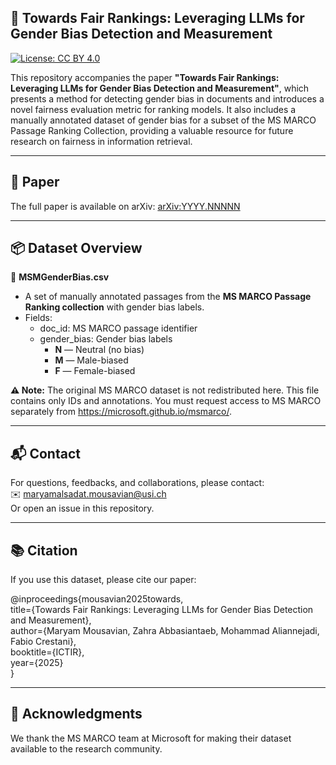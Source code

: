 ## 📘 Towards Fair Rankings: Leveraging LLMs for Gender Bias Detection and Measurement

[![License: CC BY 4.0](https://img.shields.io/badge/License-CC%20BY%204.0-lightgrey.svg)](https://creativecommons.org/licenses/by/4.0/)

This repository accompanies the paper **"Towards Fair Rankings: Leveraging LLMs for Gender Bias Detection and Measurement"**, which presents a method for detecting gender bias in documents and introduces a novel fairness evaluation metric for ranking models. It also includes a manually annotated dataset of gender bias for a subset of the MS MARCO Passage Ranking Collection, providing a valuable resource for future research on fairness in information retrieval.

---

## 🔗 Paper

The full paper is available on arXiv: [arXiv:YYYY.NNNNN](https://arxiv.org/abs/YYYY.NNNNN)

---

## 📦 Dataset Overview

🔹 **MSMGenderBias.csv**

- A set of manually annotated passages from the **MS MARCO Passage Ranking collection** with gender bias labels.
- Fields:
  - doc_id: MS MARCO passage identifier
  - gender_bias: Gender bias labels
    - **N** — Neutral (no bias)
    - **M** — Male-biased
    - **F** — Female-biased

**⚠️ Note:** The original MS MARCO dataset is not redistributed here. This file contains only IDs and annotations. You must request access to MS MARCO separately from https://microsoft.github.io/msmarco/.

---

## 📬 Contact

For questions, feedbacks, and collaborations, please contact:  
✉️ maryamalsadat.mousavian@usi.ch    
Or open an issue in this repository.

---

## 📚 Citation

If you use this dataset, please cite our paper:  

@inproceedings{mousavian2025towards,  
  title={Towards Fair Rankings: Leveraging LLMs for Gender Bias Detection and Measurement},  
  author={Maryam Mousavian, Zahra Abbasiantaeb, Mohammad Aliannejadi, Fabio Crestani},  
  booktitle={ICTIR},  
  year={2025}  
}

---

## 🙏 Acknowledgments

We thank the MS MARCO team at Microsoft for making their dataset available to the research community.
